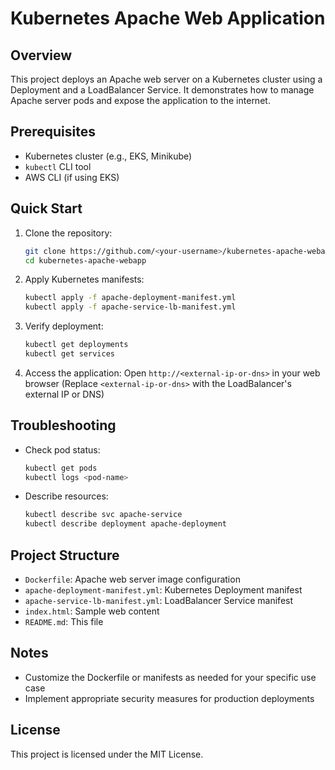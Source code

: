 # Kubernetes Apache Web Application

## Overview

This project deploys an Apache web server on a Kubernetes cluster using a Deployment and a LoadBalancer Service. It demonstrates how to manage Apache server pods and expose the application to the internet.

## Prerequisites

- Kubernetes cluster (e.g., EKS, Minikube)
- `kubectl` CLI tool
- AWS CLI (if using EKS)

## Quick Start

1. Clone the repository:
   ```bash
   git clone https://github.com/<your-username>/kubernetes-apache-webapp.git
   cd kubernetes-apache-webapp
   ```

2. Apply Kubernetes manifests:
   ```bash
   kubectl apply -f apache-deployment-manifest.yml
   kubectl apply -f apache-service-lb-manifest.yml
   ```

3. Verify deployment:
   ```bash
   kubectl get deployments
   kubectl get services
   ```

4. Access the application:
   Open `http://<external-ip-or-dns>` in your web browser
   (Replace `<external-ip-or-dns>` with the LoadBalancer's external IP or DNS)

## Troubleshooting

- Check pod status:
  ```bash
  kubectl get pods
  kubectl logs <pod-name>
  ```

- Describe resources:
  ```bash
  kubectl describe svc apache-service
  kubectl describe deployment apache-deployment
  ```

## Project Structure

- `Dockerfile`: Apache web server image configuration
- `apache-deployment-manifest.yml`: Kubernetes Deployment manifest
- `apache-service-lb-manifest.yml`: LoadBalancer Service manifest
- `index.html`: Sample web content
- `README.md`: This file

## Notes

- Customize the Dockerfile or manifests as needed for your specific use case
- Implement appropriate security measures for production deployments

## License

This project is licensed under the MIT License.
